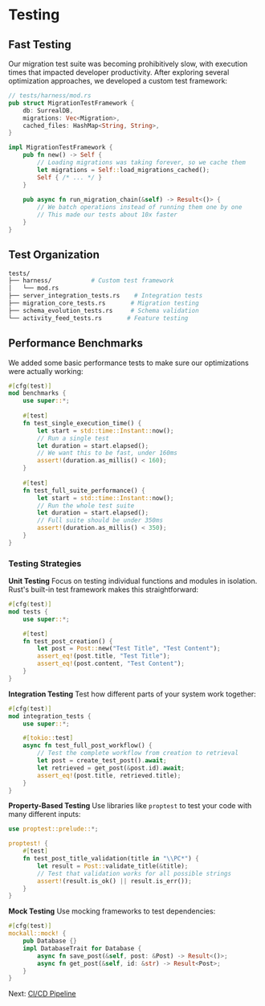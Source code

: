 # Testing

## Fast Testing

Our migration test suite was becoming prohibitively slow, with execution times that impacted developer productivity. After exploring several optimization approaches, we developed a custom test framework:

```rust
// tests/harness/mod.rs
pub struct MigrationTestFramework {
    db: SurrealDB,
    migrations: Vec<Migration>,
    cached_files: HashMap<String, String>,
}

impl MigrationTestFramework {
    pub fn new() -> Self {
        // Loading migrations was taking forever, so we cache them
        let migrations = Self::load_migrations_cached();
        Self { /* ... */ }
    }
    
    pub async fn run_migration_chain(&self) -> Result<()> {
        // We batch operations instead of running them one by one
        // This made our tests about 10x faster
    }
}
```

## Test Organization

```bash
tests/
├── harness/           # Custom test framework
│   └── mod.rs
├── server_integration_tests.rs    # Integration tests
├── migration_core_tests.rs       # Migration testing
├── schema_evolution_tests.rs     # Schema validation
└── activity_feed_tests.rs       # Feature testing
```

## Performance Benchmarks

We added some basic performance tests to make sure our optimizations were actually working:

```rust
#[cfg(test)]
mod benchmarks {
    use super::*;
    
    #[test]
    fn test_single_execution_time() {
        let start = std::time::Instant::now();
        // Run a single test
        let duration = start.elapsed();
        // We want this to be fast, under 160ms
        assert!(duration.as_millis() < 160);
    }
    
    #[test]
    fn test_full_suite_performance() {
        let start = std::time::Instant::now();
        // Run the whole test suite
        let duration = start.elapsed();
        // Full suite should be under 350ms
        assert!(duration.as_millis() < 350);
    }
}
```

### Testing Strategies

**Unit Testing**
Focus on testing individual functions and modules in isolation. Rust's built-in test framework makes this straightforward:

```rust
#[cfg(test)]
mod tests {
    use super::*;

    #[test]
    fn test_post_creation() {
        let post = Post::new("Test Title", "Test Content");
        assert_eq!(post.title, "Test Title");
        assert_eq!(post.content, "Test Content");
    }
}
```

**Integration Testing**
Test how different parts of your system work together:

```rust
#[cfg(test)]
mod integration_tests {
    use super::*;

    #[tokio::test]
    async fn test_full_post_workflow() {
        // Test the complete workflow from creation to retrieval
        let post = create_test_post().await;
        let retrieved = get_post(&post.id).await;
        assert_eq!(post.title, retrieved.title);
    }
}
```

**Property-Based Testing**
Use libraries like `proptest` to test your code with many different inputs:

```rust
use proptest::prelude::*;

proptest! {
    #[test]
    fn test_post_title_validation(title in "\\PC*") {
        let result = Post::validate_title(&title);
        // Test that validation works for all possible strings
        assert!(result.is_ok() || result.is_err());
    }
}
```

**Mock Testing**
Use mocking frameworks to test dependencies:

```rust
#[cfg(test)]
mockall::mock! {
    pub Database {}
    impl DatabaseTrait for Database {
        async fn save_post(&self, post: &Post) -> Result<()>;
        async fn get_post(&self, id: &str) -> Result<Post>;
    }
}
```

Next: [CI/CD Pipeline](./rust-practices-05-cicd.md)